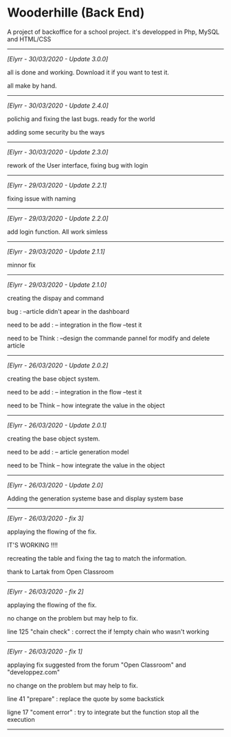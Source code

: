 # Wooderhille (Back End)

A project of backoffice for a school project. 
it's developped in Php, MySQL and HTML/CSS

-------------------------------------------------------
*[Elyrr - 30/03/2020 - Update 3.0.0]*

all is done and working. Download it if you want to test it.

all make by hand.

-------------------------------------------------------
*[Elyrr - 30/03/2020 - Update 2.4.0]*

polichig and fixing the last bugs. ready for the world

adding some security bu the ways

-------------------------------------------------------
*[Elyrr - 30/03/2020 - Update 2.3.0]*

rework of the User interface, fixing bug with login

-------------------------------------------------------
*[Elyrr - 29/03/2020 - Update 2.2.1]*

fixing issue with naming

-------------------------------------------------------
*[Elyrr - 29/03/2020 - Update 2.2.0]*

add login function. 
All work simless

-------------------------------------------------------
*[Elyrr - 29/03/2020 - Update 2.1.1]*

minnor fix

-------------------------------------------------------
*[Elyrr - 29/03/2020 - Update 2.1.0]*

creating the dispay and command

bug : 
–article didn't apear in the dashboard

need to be add : 
– integration in the flow
–test it

need to be Think : 
–design the commande pannel for modify and delete article

-------------------------------------------------------
*[Elyrr - 26/03/2020 - Update 2.0.2]*

creating the base object system. 

need to be add : 
– integration in the flow
–test it

need to be Think
– how integrate the value in the object

-------------------------------------------------------
*[Elyrr - 26/03/2020 - Update 2.0.1]*

creating the base object system. 

need to be add : 
– article generation model 

need to be Think
– how integrate the value in the object

-------------------------------------------------------
*[Elyrr - 26/03/2020 - Update 2.0]*

Adding the generation systeme base and display system base

-------------------------------------------------------
*[Elyrr - 26/03/2020 - fix 3]*

applaying the flowing of the fix. 

IT'S WORKING !!!! 

recreating the table and fixing the tag to match the information. 

thank to Lartak from Open Classroom 

-------------------------------------------------------
*[Elyrr - 26/03/2020 - fix 2]*

applaying the flowing of the fix. 

no change on the problem but may help to fix.

line 125 "chain check" : correct the if !empty chain who wasn't working 

-------------------------------------------------------
*[Elyrr - 26/03/2020 - fix 1]*

applaying fix suggested from the forum "Open Classroom" and "developpez.com"

no change on the problem but may help to fix.

line 41 "prepare" : replace the quote by some backstick

ligne 17 "coment error" : try to integrate but the function stop all the execution

-------------------------------------------------------
